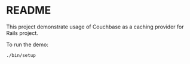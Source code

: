 # README

This project demonstrate usage of Couchbase as a caching provider for Rails
project.

To run the demo:

    ./bin/setup
